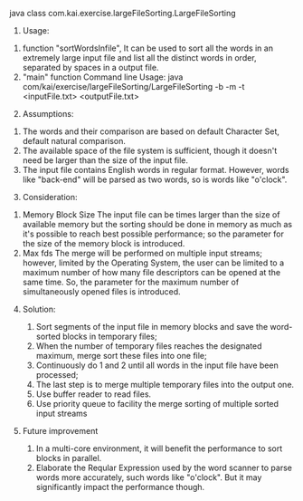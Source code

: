  java class com.kai.exercise.largeFileSorting.LargeFileSorting
 
 1. Usage:
 1) function "sortWordsInfile",
    It can be used to sort all the words in an extremely large input file and list all the distinct words in order, separated by spaces in a output file.
 2) "main" function
    Command line Usage: java com/kai/exercise/largeFileSorting/LargeFileSorting -b <block size> -m <max fds> -t <tempory file dir> <inputFile.txt> <outputFile.txt>

 2. Assumptions:
 1) The words and their comparison are based on default Character Set, default natural comparison.
 2) The available space of the file system is sufficient, though it doesn't need be larger than the size of the input file.
 3) The input file contains English words in regular format. However, words like "back-end" will be parsed as two words, so is words like "o'clock".

 3. Consideration:
 1) Memory Block Size
    The input file can be times larger than the size of available memory
    but the sorting should be done in memory as much as it's possible to reach best possible performance;
    so the parameter for the size of the memory block is introduced.
 2) Max fds
    The merge will be performed on multiple input streams; however, limited by the Operating System,
    the user can be limited to a maximum number of how many file descriptors can be opened at the same time.
    So, the parameter for the maximum number of simultaneously opened files is introduced.

 4. Solution:
    1) Sort segments of the input file in memory blocks and save the word-sorted blocks in temporary files;
    2) When the number of temporary files reaches the designated maximum, merge sort these files into one file;
    3) Continuously do 1 and 2 until all words in the input file have been processed;
    4) The last step is to merge multiple temporary files into the output one.
    5) Use buffer reader to read files.
    6) Use priority queue to facility the merge sorting of multiple sorted input streams

 5. Future improvement
    1) In a multi-core environment, it will benefit the performance to sort blocks in parallel.
    2) Elaborate the Reqular Expression used by the word scanner to parse words more accurately, such words like "o'clock".
       But it may significantly impact the performance though.
